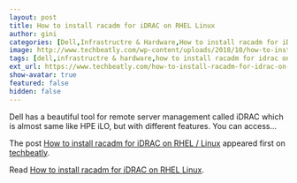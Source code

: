 ```yaml
---
layout: post
title: How to install racadm for iDRAC on RHEL Linux
author: gini
categories: [Dell,Infrastructre & Hardware,How to install racadm for iDrac on RHEL / Linux,]
image: http://www.techbeatly.com/wp-content/uploads/2018/10/how-to-install-racadm-for-idrac-on-rhel-linux-cover.png
tags: [dell,infrastructre & hardware,how to install racadm for idrac on rhel / linux,racadm,]
ext_url: https://www.techbeatly.com/how-to-install-racadm-for-idrac-on-rhel-linux/
show-avatar: true
featured: false
hidden: false
---
```


<p>Dell has a beautiful tool for remote server management called iDRAC which is almost same like HPE iLO, but with different features. You can access&#46;&#46;&#46;</p>
<p>The post <a href="https://www.techbeatly.com/how-to-install-racadm-for-idrac-on-rhel-linux/" rel="nofollow">How to install racadm for iDRAC on RHEL / Linux</a> appeared first on <a href="https://www.techbeatly.com" rel="nofollow">techbeatly</a>.</p>

Read [How to install racadm for iDRAC on RHEL Linux](https://www.techbeatly.com/how-to-install-racadm-for-idrac-on-rhel-linux/).